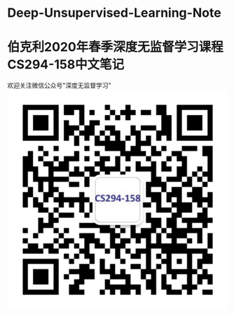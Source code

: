 # Deep-Unsupervised-Learning-Note
# 伯克利2020年春季深度无监督学习课程CS294-158中文笔记
欢迎关注微信公众号"深度无监督学习"
![](./fig/qrcode.jpg)
